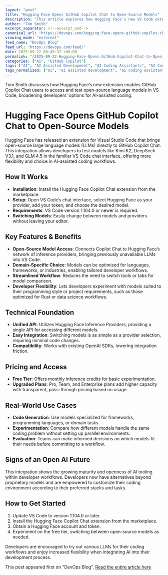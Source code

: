 ```yaml
---
layout: "post"
title: "Hugging Face Opens GitHub Copilot Chat to Open-Source Models"
description: "This article explores how Hugging Face's new VS Code extension expands GitHub Copilot Chat, enabling developers to connect and test open-source LLMs directly within their editor. It details the setup, technical foundation, pricing model, and workflow benefits, such as increased flexibility and accessibility for coding AI tools in Visual Studio Code."
author: "Tom Smith"
excerpt_separator: <!--excerpt_end-->
canonical_url: "https://devops.com/hugging-face-opens-github-copilot-chat-to-open-source-models/"
viewing_mode: "external"
feed_name: "DevOps Blog"
feed_url: "https://devops.com/feed/"
date: 2025-09-22 08:45:37 +00:00
permalink: "/2025-09-22-Hugging-Face-Opens-GitHub-Copilot-Chat-to-Open-Source-Models.html"
categories: ["AI", "GitHub Copilot"]
tags: ["AI", "AI Assisted Development", "AI Coding Assistants", "AI Coding Tools", "AI Model Switching in VS Code", "Business Of DevOps", "Coding Assistant", "DeepSeek V3.1", "Developer Productivity", "Developer Workflows Automation", "GitHub Copilot", "GitHub Copilot Chat", "GLM 4.5", "Hugging Face", "Hugging Face VS Code Extension", "in Editor AI", "Inference Providers", "Kimi K2", "Language Models", "Model Switching", "Open Source Coding AI", "Open Source LLM", "Posts", "Social Facebook", "Social LinkedIn", "Social X", "VS Code", "VS Code AI Tools", "VS Code Copilot Alternatives", "VS Code Extension"]
tags_normalized: ["ai", "ai assisted development", "ai coding assistants", "ai coding tools", "ai model switching in vs code", "business of devops", "coding assistant", "deepseek v3dot1", "developer productivity", "developer workflows automation", "github copilot", "github copilot chat", "glm 4dot5", "hugging face", "hugging face vs code extension", "in editor ai", "inference providers", "kimi k2", "language models", "model switching", "open source coding ai", "open source llm", "posts", "social facebook", "social linkedin", "social x", "vs code", "vs code ai tools", "vs code copilot alternatives", "vs code extension"]
---
```


Tom Smith discusses how Hugging Face’s new extension enables GitHub Copilot Chat users to access and test open-source language models in VS Code, broadening developers’ options for AI-assisted coding.<!--excerpt_end-->

# Hugging Face Opens GitHub Copilot Chat to Open-Source Models

Hugging Face has released an extension for Visual Studio Code that brings open-source large language models (LLMs) directly to GitHub Copilot Chat. This integration allows developers to test models like Kimi K2, DeepSeek V3.1, and GLM 4.5 in the familiar VS Code chat interface, offering more flexibility and choice in AI-assisted coding workflows.

## How It Works

- **Installation**: Install the Hugging Face Copilot Chat extension from the marketplace.
- **Setup**: Open VS Code’s chat interface, select Hugging Face as your provider, add your token, and choose the desired model.
- **Requirements**: VS Code version 1.104.0 or newer is required.
- **Switching Models**: Easily change between models and providers without leaving your editor.

## Key Features & Benefits

- **Open-Source Model Access**: Connects Copilot Chat to Hugging Face’s network of inference providers, bringing previously unavailable LLMs into VS Code.
- **Domain-Specific Choice**: Models can be optimized for languages, frameworks, or industries, enabling tailored developer workflows.
- **Streamlined Workflow**: Reduces the need to switch tools or tabs for model comparison.
- **Developer Flexibility**: Lets developers experiment with models suited to their programming style or project requirements, such as those optimized for Rust or data science workflows.

## Technical Foundation

- **Unified API**: Utilizes Hugging Face Inference Providers, providing a single API for accessing different models.
- **Easy Integration**: Switching models is as simple as a provider selection, requiring minimal code changes.
- **Compatibility**: Works with existing OpenAI SDKs, lowering integration friction.

## Pricing and Access

- **Free Tier**: Offers monthly inference credits for basic experimentation.
- **Upgraded Plans**: Pro, Team, and Enterprise plans add higher capacity with transparent, pass-through pricing based on usage.

## Real-World Use Cases

- **Code Generation**: Use models specialized for frameworks, programming languages, or domain tasks.
- **Experimentation**: Compare how different models handle the same coding problem without setting up parallel environments.
- **Evaluation**: Teams can make informed decisions on which models fit their needs before committing to a workflow.

## Signs of an Open AI Future

This integration shows the growing maturity and openness of AI tooling within developer workflows. Developers now have alternatives beyond proprietary models and are empowered to customize their coding environment according to their preferred stacks and tasks.

## How to Get Started

1. Update VS Code to version 1.104.0 or later.
2. Install the Hugging Face Copilot Chat extension from the marketplace.
3. Obtain a Hugging Face account and token.
4. Experiment on the free tier, switching between open-source models as needed.

Developers are encouraged to try out various LLMs for their coding workflows and enjoy increased flexibility when integrating AI into their development process.

This post appeared first on "DevOps Blog". [Read the entire article here](https://devops.com/hugging-face-opens-github-copilot-chat-to-open-source-models/)
